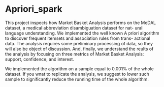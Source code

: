 # Apriori_spark

This project inspects how Market Basket Analysis performs on the MeDAL dataset, a medical abbreviation disambiguation dataset for nat- ural language understanding. We implemented the well known A priori algorithm to discover frequent itemsets and association rules from trans- actional data. The analysis requires some preliminary processing of data, so they will also be object of discussion. And, finally, we understand the reults of the analysis by focusing on three metrics of Market Basket Analysis: support, confidence, and interest.

We implemented the algorithm on a sample equal to 0.001% of the whole dataset. If you wnat to replicate the analysis, we suggest to lower such sample to significantly reduce the running time of the whole algorithm. 
